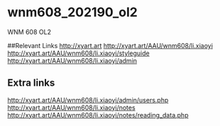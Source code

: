 # wnm608_202190_ol2
WNM 608 OL2

##Relevant Links
http://xyart.art
http://xyart.art/AAU/wnm608/li.xiaoyi
http://xyart.art/AAU/wnm608/li.xiaoyi/styleguide
http://xyart.art/AAU/wnm608/li.xiaoyi/admin

## Extra links
http://xyart.art/AAU/wnm608/li.xiaoyi/admin/users.php
http://xyart.art/AAU/wnm608/li.xiaoyi/notes
http://xyart.art/AAU/wnm608/li.xiaoyi/notes/reading_data.php